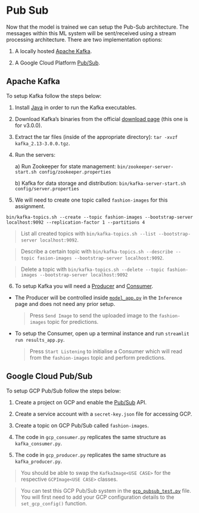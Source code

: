 # Pub Sub

Now that the model is trained we can setup the Pub-Sub architecture. The messages within this ML system will be sent/received using a stream processing architecture. There are two implementation options:

1. A locally hosted [Apache Kafka](https://kafka.apache.org/).

2. A Google Cloud Platform [Pub/Sub](https://cloud.google.com/pubsub).

## Apache Kafka

To setup Kafka follow the steps below:

1. Install [Java](https://www.oracle.com/java/technologies/downloads/) in order to run the Kafka executables.
2. Download Kafka’s binaries from the official [download page](https://archive.apache.org/dist/kafka/3.0.0/kafka_2.13-3.0.0.tgz) (this one is for v3.0.0).
3. Extract the tar files (inside of the appropriate directory): `tar -xvzf kafka_2.13-3.0.0.tgz`.
4. Run the servers:

   a) Run Zookeeper for state management: `bin/zookeeper-server-start.sh config/zookeeper.properties`

   b) Kafka for data storage and distribution: `bin/kafka-server-start.sh config/server.properties`

5. We will need to create one topic called `fashion-images` for this assignment.

```shell
bin/kafka-topics.sh --create --topic fashion-images --bootstrap-server localhost:9092 --replication-factor 1 --partitions 4
```

> List all created topics with `bin/kafka-topics.sh --list --bootstrap-server localhost:9092`.

> Describe a certain topic with `bin/kafka-topics.sh --describe --topic fasion-images --bootstrap-server localhost:9092`.

> Delete a topic with `bin/kafka-topics.sh --delete --topic fashion-images --bootstrap-server localhost:9092`

6. To setup Kafka you will need a [Producer](../kafka_producer.py) and [Consumer](../kafka_consumer.py).

- The Producer will be controlled inside [`model_app.py`](../model_app.py) in the `Inference` page and does not need any prior setup.

  > Press `Send Image` to send the uploaded image to the `fashion-images` topic for predictions.

- To setup the Consumer, open up a terminal instance and run `streamlit run results_app.py`.

  > Press `Start Listening` to initialise a Consumer which will read from the `fashion-images` topic and perform predictions.

## Google Cloud Pub/Sub

To setup GCP Pub/Sub follow the steps below:

1. Create a project on GCP and enable the [Pub/Sub](https://cloud.google.com/pubsub) API.

2. Create a service account with a `secret-key.json` file for accessing GCP.

3. Create a topic on GCP Pub/Sub called `fashion-images`.

4. The code in `gcp_consumer.py` replicates the same structure as `kafka_consumer.py`.

5. The code in `gcp_producer.py` replicates the same structure as `kafka_producer.py`.

> You should be able to swap the `KafkaImage<USE CASE>` for the respective `GCPImage<USE CASE>` classes.

> You can test this GCP Pub/Sub system in the [`gcp_pubsub_test.py`](../gcp_pubsub_test.py) file. You will first need to add your GCP configuration details to the `set_gcp_config()` function.
